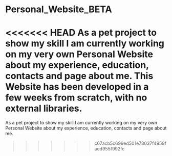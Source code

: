 # Personal_Website_BETA
<<<<<<< HEAD
As a pet project to show my skill I am currently working on my very own Personal Website about my experience, education, contacts and page about me.
This Website has been developed in a few weeks from scratch, with no external libraries.
=======
As a pet project to show my skill I am currently working on my very own Personal Website about my experience, education, contacts and page about me.   
>>>>>>> c67acb5c699ed501e73037f4959faed955f992fc
